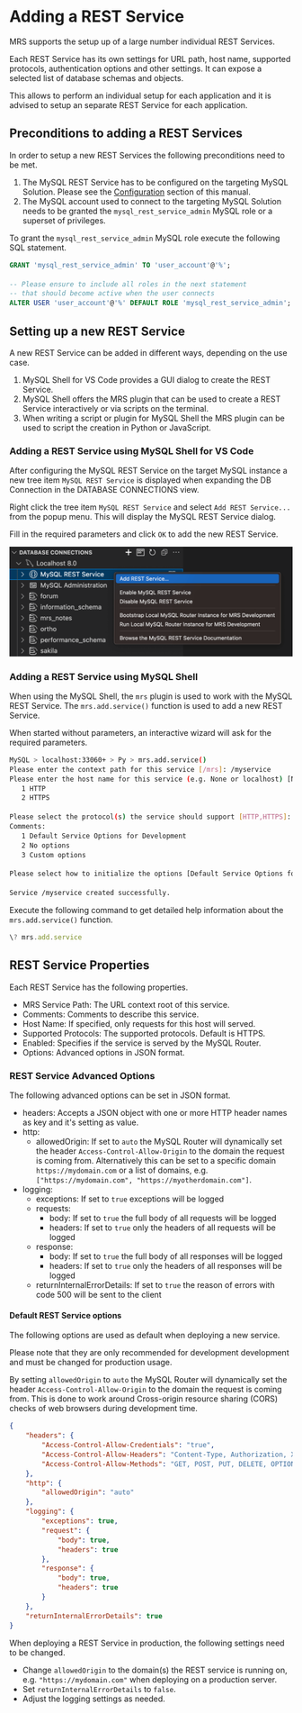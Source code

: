<!-- Copyright (c) 2022, 2023, Oracle and/or its affiliates.

This program is free software; you can redistribute it and/or modify
it under the terms of the GNU General Public License, version 2.0,
as published by the Free Software Foundation.

This program is also distributed with certain software (including
but not limited to OpenSSL) that is licensed under separate terms, as
designated in a particular file or component or in included license
documentation.  The authors of MySQL hereby grant you an additional
permission to link the program and your derivative works with the
separately licensed software that they have included with MySQL.
This program is distributed in the hope that it will be useful,  but
WITHOUT ANY WARRANTY; without even the implied warranty of
MERCHANTABILITY or FITNESS FOR A PARTICULAR PURPOSE.  See
the GNU General Public License, version 2.0, for more details.

You should have received a copy of the GNU General Public License
along with this program; if not, write to the Free Software Foundation, Inc.,
51 Franklin St, Fifth Floor, Boston, MA 02110-1301 USA -->

# Adding a REST Service

MRS supports the setup up of a large number individual REST Services.

Each REST Service has its own settings for URL path, host name, supported protocols, authentication options and other settings. It can expose a selected list of database schemas and objects.

This allows to perform an individual setup for each application and it is advised to setup an separate REST Service for each application.

## Preconditions to adding a REST Services

In order to setup a new REST Services the following preconditions need to be met.

1. The MySQL REST Service has to be configured on the targeting MySQL Solution. Please see the [Configuration](#configuration-of-the-mysql-rest-service) section of this manual.
2. The MySQL account used to connect to the targeting MySQL Solution needs to be granted the `mysql_rest_service_admin` MySQL role or a superset of privileges.

To grant the `mysql_rest_service_admin` MySQL role execute the following SQL statement.

```sql
GRANT 'mysql_rest_service_admin' TO 'user_account'@'%';

-- Please ensure to include all roles in the next statement 
-- that should become active when the user connects
ALTER USER 'user_account'@'%' DEFAULT ROLE 'mysql_rest_service_admin';
```

## Setting up a new REST Service

A new REST Service can be added in different ways, depending on the use case.

1. MySQL Shell for VS Code provides a GUI dialog to create the REST Service.
2. MySQL Shell offers the MRS plugin that can be used to create a REST Service interactively or via scripts on the terminal.
3. When writing a script or plugin for MySQL Shell the MRS plugin can be used to script the creation in Python or JavaScript.

### Adding a REST Service using MySQL Shell for VS Code

After configuring the MySQL REST Service on the target MySQL instance a new tree item `MySQL REST Service` is displayed when expanding the DB Connection in the DATABASE CONNECTIONS view.

Right click the tree item `MySQL REST Service` and select `Add REST Service...` from the popup menu. This will display the MySQL REST Service dialog.

Fill in the required parameters and click `OK` to add the new REST Service.

![Adding a REST Service](../images/vsc-mrs-add-service.png "Adding a REST Service")

### Adding a REST Service using MySQL Shell

When using the MySQL Shell, the `mrs` plugin is used to work with the MySQL REST Service. The `mrs.add.service()` function is used to add a new REST Service.

When started without parameters, an interactive wizard will ask for the required parameters.

```bash
MySQL > localhost:33060+ > Py > mrs.add.service()
Please enter the context path for this service [/mrs]: /myservice
Please enter the host name for this service (e.g. None or localhost) [None]: 
   1 HTTP
   2 HTTPS

Please select the protocol(s) the service should support [HTTP,HTTPS]: 2
Comments: 
   1 Default Service Options for Development
   2 No options
   3 Custom options

Please select how to initialize the options [Default Service Options for Development]: 

Service /myservice created successfully.
```

Execute the following command to get detailed help information about the `mrs.add.service()` function.

```js
\? mrs.add.service
```

## REST Service Properties

Each REST Service has the following properties.

- MRS Service Path: The URL context root of this service.
- Comments: Comments to describe this service.
- Host Name: If specified, only requests for this host will served.
- Supported Protocols: The supported protocols. Default is HTTPS.
- Enabled: Specifies if the service is served by the MySQL Router.
- Options: Advanced options in JSON format.

### REST Service Advanced Options

The following advanced options can be set in JSON format.

- headers: Accepts a JSON object with one or more HTTP header names as key and it's setting as value.
- http:
  - allowedOrigin: If set to `auto` the MySQL Router will dynamically set the header `Access-Control-Allow-Origin` to the domain the request is coming from. Alternatively this can be set to a specific domain `https://mydomain.com` or a list of domains, e.g. `["https://mydomain.com", "https://myotherdomain.com"]`.
- logging:
  - exceptions: If set to `true` exceptions will be logged
  - requests:
    - body: If set to `true` the full body of all requests will be logged
    - headers: If set to `true` only the headers of all requests will be logged
  - response:
    - body: If set to `true` the full body of all responses will be logged
    - headers: If set to `true` only the headers of all responses will be logged
  - returnInternalErrorDetails: If set to `true` the reason of errors with code 500 will be sent to the client

#### Default REST Service options

The following options are used as default when deploying a new service.

Please note that they are only recommended for development development and must be changed for production usage.

By setting `allowedOrigin` to `auto` the MySQL Router will dynamically set the header `Access-Control-Allow-Origin` to the domain the request is coming from. This is done to work around Cross-origin resource sharing (CORS) checks of web browsers during development time.

```json
{
    "headers": {
        "Access-Control-Allow-Credentials": "true",
        "Access-Control-Allow-Headers": "Content-Type, Authorization, X-Requested-With, Origin, X-Auth-Token",
        "Access-Control-Allow-Methods": "GET, POST, PUT, DELETE, OPTIONS"
    },
    "http": {
        "allowedOrigin": "auto"
    },
    "logging": {
        "exceptions": true,
        "request": {
            "body": true,
            "headers": true
        },
        "response": {
            "body": true,
            "headers": true
        }
    },
    "returnInternalErrorDetails": true
}
```

When deploying a REST Service in production, the following settings need to be changed.

- Change `allowedOrigin` to the domain(s) the REST service is running on, e.g. `"https://mydomain.com"` when deploying on a production server.
- Set `returnInternalErrorDetails` to `false`.
- Adjust the logging settings as needed.
